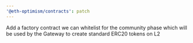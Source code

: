 ```yaml
---
'@eth-optimism/contracts': patch
---
```


Add a factory contract we can whitelist for the community phase which will be used by the Gateway to create standard ERC20 tokens on L2
